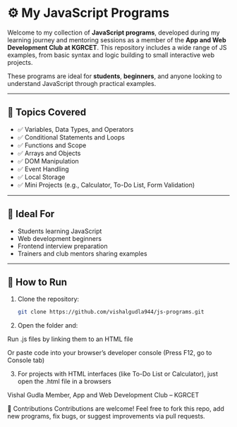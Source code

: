 # ⚙️ My JavaScript Programs

Welcome to my collection of **JavaScript programs**, developed during my learning journey and mentoring sessions as a member of the **App and Web Development Club at KGRCET**. This repository includes a wide range of JS examples, from basic syntax and logic building to small interactive web projects.

These programs are ideal for **students**, **beginners**, and anyone looking to understand JavaScript through practical examples.

---

## 📘 Topics Covered

- ✅ Variables, Data Types, and Operators  
- ✅ Conditional Statements and Loops  
- ✅ Functions and Scope  
- ✅ Arrays and Objects  
- ✅ DOM Manipulation  
- ✅ Event Handling  
- ✅ Local Storage  
- ✅ Mini Projects (e.g., Calculator, To-Do List, Form Validation)

---

## 🎯 Ideal For

- Students learning JavaScript  
- Web development beginners  
- Frontend interview preparation  
- Trainers and club mentors sharing examples

---

## 🚀 How to Run

1. Clone the repository:
   ```bash
   git clone https://github.com/vishalgudla944/js-programs.git

2. Open the folder and:

Run .js files by linking them to an HTML file

Or paste code into your browser’s developer console (Press F12, go to Console tab)

3. For projects with HTML interfaces (like To-Do List or Calculator), just open the .html file in a browsers

Vishal Gudla
Member, App and Web Development Club – KGRCET

🤝 Contributions
Contributions are welcome! Feel free to fork this repo, add new programs, fix bugs, or suggest improvements via pull requests.


